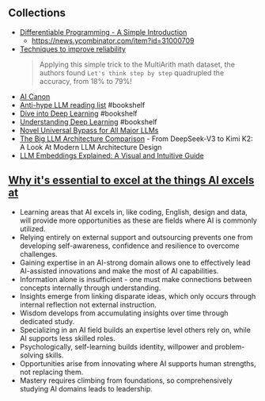 
## Collections

- [Differentiable Programming - A Simple Introduction](https://www.assemblyai.com/blog/differentiable-programming-a-simple-introduction/)
  - https://news.ycombinator.com/item?id=31000709
- [Techniques to improve reliability](https://github.com/openai/openai-cookbook/blob/main/techniques_to_improve_reliability.md)
  > Applying this simple trick to the MultiArith math dataset, the authors found `Let's think step by step` quadrupled the accuracy, from 18% to 79%!
- [AI Canon](https://a16z.com/2023/05/25/ai-canon/)
- [Anti-hype LLM reading list](https://gist.github.com/veekaybee/be375ab33085102f9027853128dc5f0e) #bookshelf
- [Dive into Deep Learning](https://d2l.ai/) #bookshelf
- [Understanding Deep Learning](https://udlbook.github.io/udlbook/) #bookshelf
- [Novel Universal Bypass for All Major LLMs](https://hiddenlayer.com/innovation-hub/novel-universal-bypass-for-all-major-llms/)
- [The Big LLM Architecture Comparison](https://magazine.sebastianraschka.com/p/the-big-llm-architecture-comparison) - From DeepSeek-V3 to Kimi K2: A Look At Modern LLM Architecture Design
- [LLM Embeddings Explained: A Visual and Intuitive Guide](https://huggingface.co/spaces/hesamation/primer-llm-embedding)



## [Why it's essential to excel at the things AI excels at](https://youtube.com/watch?v=mdoMPWSSsqs)

- Learning areas that AI excels in, like coding, English, design and data, will provide more opportunities as these are fields where AI is commonly utilized.
- Relying entirely on external support and outsourcing prevents one from developing self-awareness, confidence and resilience to overcome challenges.
- Gaining expertise in an AI-strong domain allows one to effectively lead AI-assisted innovations and make the most of AI capabilities.
- Information alone is insufficient - one must make connections between concepts internally through understanding.
- Insights emerge from linking disparate ideas, which only occurs through internal reflection not external instruction.
- Wisdom develops from accumulating insights over time through dedicated study.
- Specializing in an AI field builds an expertise level others rely on, while AI supports less skilled roles.
- Psychologically, self-learning builds identity, willpower and problem-solving skills.
- Opportunities arise from innovating where AI supports human strengths, not replacing them.
- Mastery requires climbing from foundations, so comprehensively studying AI domains leads to leadership.
